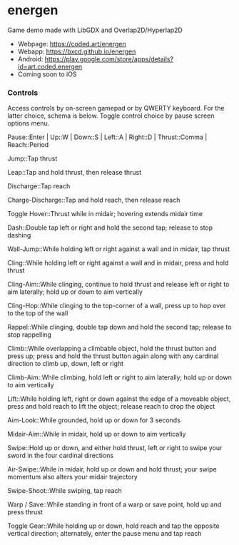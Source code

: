 # energen

Game demo made with LibGDX and Overlap2D/Hyperlap2D

* Webpage: https://coded.art/energen
* Webapp: https://bxcd.github.io/energen
* Android: https://play.google.com/store/apps/details?id=art.coded.energen
* Coming soon to iOS

### Controls

Access controls by on-screen gamepad or by QWERTY keyboard. For the latter choice, schema is below. Toggle control choice by pause screen options menu.

Pause::Enter | Up::W | Down::S | Left::A | Right::D | Thrust::Comma | Reach::Period

Jump::Tap thrust

Leap::Tap and hold thrust, then release thrust

Discharge::Tap reach

Charge-Discharge::Tap and hold reach, then release reach

Toggle Hover::Thrust while in midair; hovering extends midair time

Dash::Double tap left or right and hold the second tap; release to stop dashing

Wall-Jump::While holding left or right against a wall and in midair, tap thrust

Cling::While holding left or right against a wall and in midair, press and hold thrust

Cling-Aim::While clinging, continue to hold thrust and release left or right to aim laterally; hold up or down to aim vertically

Cling-Hop::While clinging to the top-corner of a wall, press up to hop over to the top of the wall

Rappel::While clinging, double tap down and hold the second tap; release to stop rappelling

Climb::While overlapping a climbable object, hold the thrust button and press up; press and hold the thrust button again along with any cardinal direction to climb up, down, left or right

Climb-Aim::While climbing, hold left or right to aim laterally; hold up or down to aim vertically

Lift::While holding left, right or down against the edge of a moveable object, press and hold reach to lift the object; release reach to drop the object

Aim-Look::While grounded, hold up or down for 3 seconds

Midair-Aim::While in midair, hold up or down to aim vertically

Swipe::Hold up or down, and either hold thrust, left or right to swipe your sword in the four cardinal directions

Air-Swipe::While in midair, hold up or down and hold thrust; your swipe momentum also alters your midair trajectory

Swipe-Shoot::While swiping, tap reach

Warp / Save::While standing in front of a warp or save point, hold up and press thrust

Toggle Gear::While holding up or down, hold reach and tap the opposite vertical direction; alternately, enter the pause menu and tap reach
